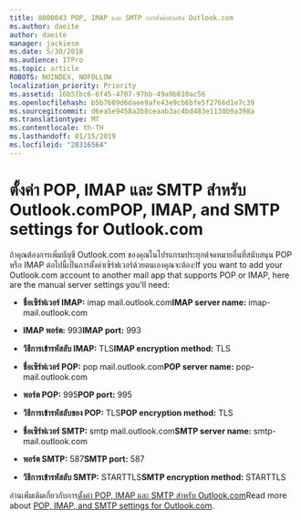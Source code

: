 ```yaml
---
title: 8000043 POP, IMAP และ SMTP การตั้งค่าสำหรับ Outlook.com
ms.author: daeite
author: daeite
manager: jackiesm
ms.date: 5/30/2018
ms.audience: ITPro
ms.topic: article
ROBOTS: NOINDEX, NOFOLLOW
localization_priority: Priority
ms.assetid: 16b5fbc6-6f45-4707-97bb-49a9b610ac56
ms.openlocfilehash: b5b7609d6daee9afe43e9cb6bfe5f2766d1e7c39
ms.sourcegitcommit: d6ea5e9458a2b8ceaab3ac4bd483e1130b9a398a
ms.translationtype: MT
ms.contentlocale: th-TH
ms.lasthandoff: 01/15/2019
ms.locfileid: "28316564"
---
```

# <a name="pop-imap-and-smtp-settings-for-outlookcom"></a><span data-ttu-id="c9f0e-102">ตั้งค่า POP, IMAP และ SMTP สำหรับ Outlook.com</span><span class="sxs-lookup"><span data-stu-id="c9f0e-102">POP, IMAP, and SMTP settings for Outlook.com</span></span>

<span data-ttu-id="c9f0e-103">ถ้าคุณต้องการเพิ่มบัญชี Outlook.com ของคุณในโปรแกรมประยุกต์จดหมายอื่นที่สนับสนุน POP หรือ IMAP ต่อไปนี้เป็นการตั้งค่าเซิร์ฟเวอร์ด้วยตนเองคุณจะต้อง:</span><span class="sxs-lookup"><span data-stu-id="c9f0e-103">If you want to add your Outlook.com account to another mail app that supports POP or IMAP, here are the manual server settings you'll need:</span></span>
  
- <span data-ttu-id="c9f0e-104">**ชื่อเซิร์ฟเวอร์ IMAP:** imap mail.outlook.com</span><span class="sxs-lookup"><span data-stu-id="c9f0e-104">**IMAP server name:** imap-mail.outlook.com</span></span> 
    
- <span data-ttu-id="c9f0e-105">**IMAP พอร์ต:** 993</span><span class="sxs-lookup"><span data-stu-id="c9f0e-105">**IMAP port:** 993</span></span> 
    
- <span data-ttu-id="c9f0e-106">**วิธีการเข้ารหัสลับ IMAP:** TLS</span><span class="sxs-lookup"><span data-stu-id="c9f0e-106">**IMAP encryption method:** TLS</span></span> 
    
- <span data-ttu-id="c9f0e-107">**ชื่อเซิร์ฟเวอร์ POP:** pop mail.outlook.com</span><span class="sxs-lookup"><span data-stu-id="c9f0e-107">**POP server name:** pop-mail.outlook.com</span></span> 
    
- <span data-ttu-id="c9f0e-108">**พอร์ต POP:** 995</span><span class="sxs-lookup"><span data-stu-id="c9f0e-108">**POP port:** 995</span></span> 
    
- <span data-ttu-id="c9f0e-109">**วิธีการเข้ารหัสลับของ POP:** TLS</span><span class="sxs-lookup"><span data-stu-id="c9f0e-109">**POP encryption method:** TLS</span></span> 
    
- <span data-ttu-id="c9f0e-110">**ชื่อเซิร์ฟเวอร์ SMTP:** smtp mail.outlook.com</span><span class="sxs-lookup"><span data-stu-id="c9f0e-110">**SMTP server name:** smtp-mail.outlook.com</span></span> 
    
- <span data-ttu-id="c9f0e-111">**พอร์ต SMTP:** 587</span><span class="sxs-lookup"><span data-stu-id="c9f0e-111">**SMTP port:** 587</span></span> 
    
- <span data-ttu-id="c9f0e-112">**วิธีการเข้ารหัสลับ SMTP:** STARTTLS</span><span class="sxs-lookup"><span data-stu-id="c9f0e-112">**SMTP encryption method:** STARTTLS</span></span> 
    
<span data-ttu-id="c9f0e-113">อ่านเพิ่มเติมเกี่ยวกับการ[ตั้งค่า POP, IMAP และ SMTP สำหรับ Outlook.com](https://go.microsoft.com/fwlink/p/?linkid=2001402&amp;clcid=0x409)</span><span class="sxs-lookup"><span data-stu-id="c9f0e-113">Read more about [POP, IMAP, and SMTP settings for Outlook.com](https://go.microsoft.com/fwlink/p/?linkid=2001402&amp;clcid=0x409).</span></span>
  

